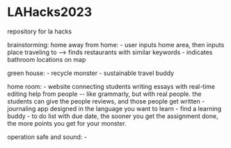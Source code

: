 # LAHacks2023
repository for la hacks

brainstorming:
  home away from home:
    - user inputs home area, then inputs place traveling to --> finds restaurants with similar keywords
    - indicates bathroom locations on map

  green house:
    - recycle monster
    - sustainable travel buddy 

  home room:
    - website connecting students writing essays with real-time editing help from people -- like grammarly, but with real people. the students can give the people
    reviews, and those people get written
    - journaling app designed in the language you want to learn
    - find a learning buddy
    - to do list with due date, the sooner you get the assignment done, the more points you get for your monster.

  operation safe and sound:
    - 

